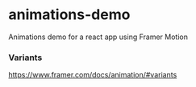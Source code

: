 # animations-demo
Animations demo for a react app using Framer Motion

### Variants
https://www.framer.com/docs/animation/#variants